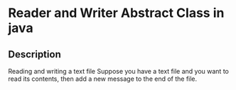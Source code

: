 # Reader and Writer  Abstract Class  in java

## Description
Reading and writing a text file
Suppose you have a text file and you want to read its contents, 
then add a new message to the end of the file.
